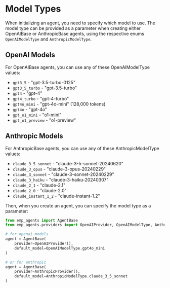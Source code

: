 # Model Types

When initializing an agent, you need to specify which model to use. The model type can be provided as a parameter when creating either OpenAIBase or AnthropicBase agents, using the respective enums `OpenAIModelType` and `AnthropicModelType`.

## OpenAI Models

For OpenAIBase agents, you can use any of these OpenAIModelType values:

* `gpt3_5` - "gpt-3.5-turbo-0125"
* `gpt3_5_turbo` - "gpt-3.5-turbo"
* `gpt4` - "gpt-4"
* `gpt4_turbo` - "gpt-4-turbo"
* `gpt4o_mini` - "gpt-4o-mini" (128,000 tokens)
* `gpt4o` - "gpt-4o"
* `gpt_o1_mini` - "o1-mini"
* `gpt_o1_preview` - "o1-preview"

## Anthropic Models

For AnthropicBase agents, you can use any of these AnthropicModelType values:

* `claude_3_5_sonnet` - "claude-3-5-sonnet-20240620"
* `claude_3_opus` - "claude-3-opus-20240229"
* `claude_3_sonnet` - "claude-3-sonnet-20240229"
* `claude_3_haiku` - "claude-3-haiku-20240307"
* `claude_2_1` - "claude-2.1"
* `claude_2_0` - "claude-2.0"
* `claude_instant_1_2` - "claude-instant-1.2"


Then, when you create an agent, you can specify the model type as a parameter:

```python
from emp_agents import AgentBase
from emp_agents.providers import OpenAIProvider, OpenAIModelType, AnthropicProvider, AnthropicModelType

# for openai models
agent = AgentBase(
    provider=OpenAIProvider(),
    default_model=OpenAIModelType.gpt4o_mini
)

# or for anthropic
agent = AgentBase(
    provider=AnthropicProvider(),
    default_model=AnthropicModelType.claude_3_5_sonnet
)
```
